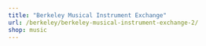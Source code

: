 ```yaml
---
title: "Berkeley Musical Instrument Exchange"
url: /berkeley/berkeley-musical-instrument-exchange-2/
shop: music
---
```

